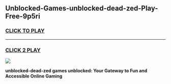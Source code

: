 
## Unblocked-Games-unblocked-dead-zed-Play-Free-9p5ri
<h3>
<a href="https://premium76.site?title=unblocked-dead-zed&ref=19M">CLICK TO PLAY</a></h3>
<hr>

<h3>
<a href="https://premium76.site?title=unblocked-dead-zed&ref=19M">CLICK 2 PLAY</a>
  
</h3>

<a href="https://premium76.site?title=unblocked-dead-zed&ref=19M"><img src="https://clearcache.store/games.png"></a>


**unblocked-dead-zed games unblocked: Your Gateway to Fun and Accessible Online Gaming**
